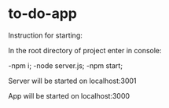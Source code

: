 # to-do-app

Instruction for starting: 

In the root directory of project enter in console:

-npm i;
-node server.js;
-npm start; 

Server will be started on localhost:3001

App will be started on localhost:3000